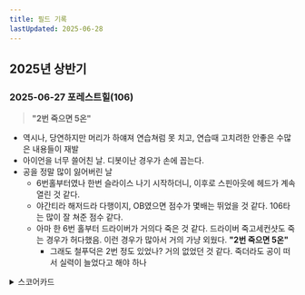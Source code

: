 ```yaml
---
title: 필드 기록
lastUpdated: 2025-06-28
---
```


## 2025년 상반기

### 2025-06-27 포레스트힐(106)

> **"2번 죽으면 5온"**

- 역시나, 당연하지만 머리가 하얘져 연습쳐럼 못 치고, 연습때 고치려한 안좋은 수많은 내용들이 재발
- 아이언을 너무 쓸어친 날. 디봇이난 경우가 손에 꼽는다.
- 공을 정말 많이 잃어버린 날
  - 6번홀부터였나 한번 슬라이스 나기 시작하더니, 이후로 스핀아웃에 헤드가 계속 열린 것 같다.
  - 야간티라 해저드라 다행이지, OB였으면 점수가 몇배는 뛰었을 것 같다. 106타는 많이 잘 쳐준 점수 같다.
  - 아마 한 6번 홀부터 드라이버가 거의다 죽은 것 같다. 드라이버 죽고세컨샷도 죽는 경우가 허다했음. 이런 경우가 많아서 거의 가냥 외웠다. **"2번 죽으면 5온"**
    - 그래도 철푸덕은 2번 정도 있었나? 거의 없었던 것 같다. 죽더라도 공이 떠서 실력이 늘었다고 해야 하나

<details>
<summary>스코어카드</summary>

![2025-06-27 스코어카드](./field-records/2025-06-27-scorecard.jpg)

</details>
